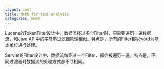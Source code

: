 ```yaml
---
layout: post
title: Math for text analysis
categories: Math
---
```


Lucene的TokenFilter设计中，数据流经过多个Filter时，只需要遍历一遍数据流，和Java API中的字符串过滤器原理相似。特点是，所有的Filter都以word为基本单位进行处理。

Servlet的Filter设计中，数据流每经过一个Filter，都会被遍历一遍。特点是，不同过滤器对数据流的处理方式都不尽相同。